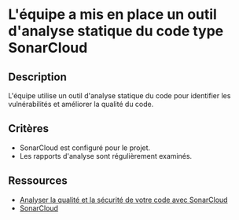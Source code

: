 # L'équipe a mis en place un outil d'analyse statique du code type SonarCloud

## Description

L'équipe utilise un outil d'analyse statique du code pour identifier les
vulnérabilités et améliorer la qualité du code.

## Critères

- SonarCloud est configuré pour le projet.
- Les rapports d'analyse sont régulièrement examinés.

## Ressources

- [Analyser la qualité et la sécurité de votre code avec SonarCloud](https://apprendre-la-programmation.net/analyser-qualite-securite-code-sonarcloud/)
- [SonarCloud](https://sonarcloud.io/)
